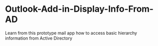 # Outlook-Add-in-Display-Info-From-AD
Learn from this prototype mail app how to access basic hierarchy information from Active Directory
